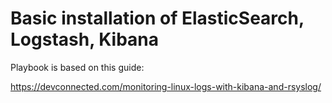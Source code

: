 # Basic installation of ElasticSearch, Logstash, Kibana


Playbook is based on this guide:

https://devconnected.com/monitoring-linux-logs-with-kibana-and-rsyslog/